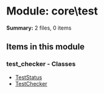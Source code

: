 # Module: core\test

**Summary:** 2 files, 0 items

## Items in this module

### test_checker - Classes
- [TestStatus](test_checker_items.md#teststatus)
- [TestChecker](test_checker_items.md#testchecker)

